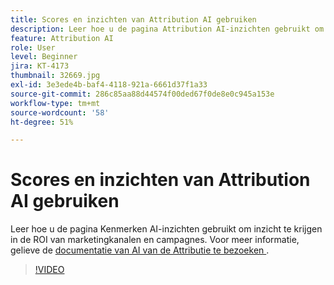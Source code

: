 ```yaml
---
title: Scores en inzichten van Attribution AI gebruiken
description: Leer hoe u de pagina Attribution AI-inzichten gebruikt om inzicht te krijgen in de ROI van marketingkanalen en -campagnes
feature: Attribution AI
role: User
level: Beginner
jira: KT-4173
thumbnail: 32669.jpg
exl-id: 3e3ede4b-baf4-4118-921a-6661d37f1a33
source-git-commit: 286c85aa88d44574f00ded67f0de8e0c945a153e
workflow-type: tm+mt
source-wordcount: '58'
ht-degree: 51%

---
```


# Scores en inzichten van Attribution AI gebruiken

Leer hoe u de pagina Kenmerken AI-inzichten gebruikt om inzicht te krijgen in de ROI van marketingkanalen en campagnes. Voor meer informatie, gelieve de [&#x200B; documentatie van AI van de Attributie te bezoeken &#x200B;](https://experienceleague.adobe.com/docs/experience-platform/intelligent-services/attribution-ai/overview.html?lang=nl-NL).

>[!VIDEO](https://video.tv.adobe.com/v/32669?learn=on&enablevpops)
